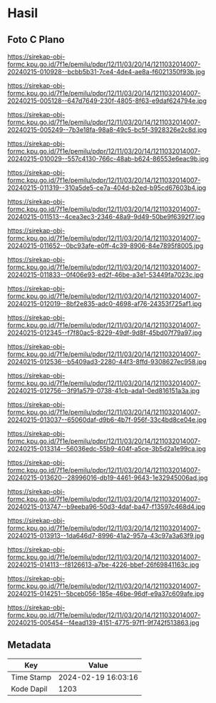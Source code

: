 # Hasil

## Foto C Plano

https://sirekap-obj-formc.kpu.go.id/7f1e/pemilu/pdpr/12/11/03/20/14/1211032014007-20240215-010928--bcbb5b31-7ce4-4de4-ae8a-f6021350f93b.jpg

https://sirekap-obj-formc.kpu.go.id/7f1e/pemilu/pdpr/12/11/03/20/14/1211032014007-20240215-005128--647d7649-230f-4805-8f63-e9daf624794e.jpg

https://sirekap-obj-formc.kpu.go.id/7f1e/pemilu/pdpr/12/11/03/20/14/1211032014007-20240215-005249--7b3e18fa-98a8-49c5-bc5f-3928326e2c8d.jpg

https://sirekap-obj-formc.kpu.go.id/7f1e/pemilu/pdpr/12/11/03/20/14/1211032014007-20240215-010029--557c4130-766c-48ab-b624-86553e6eac9b.jpg

https://sirekap-obj-formc.kpu.go.id/7f1e/pemilu/pdpr/12/11/03/20/14/1211032014007-20240215-011319--310a5de5-ce7a-404d-b2ed-b95cd67603b4.jpg

https://sirekap-obj-formc.kpu.go.id/7f1e/pemilu/pdpr/12/11/03/20/14/1211032014007-20240215-011513--4cea3ec3-2346-48a9-9d49-50be9f6392f7.jpg

https://sirekap-obj-formc.kpu.go.id/7f1e/pemilu/pdpr/12/11/03/20/14/1211032014007-20240215-011652--0bc93afe-e0ff-4c39-8906-84e7895f8005.jpg

https://sirekap-obj-formc.kpu.go.id/7f1e/pemilu/pdpr/12/11/03/20/14/1211032014007-20240215-011833--0f406e93-ed2f-46be-a3e1-53449fa7023c.jpg

https://sirekap-obj-formc.kpu.go.id/7f1e/pemilu/pdpr/12/11/03/20/14/1211032014007-20240215-012019--8bf2e835-adc0-4698-af76-24353f725af1.jpg

https://sirekap-obj-formc.kpu.go.id/7f1e/pemilu/pdpr/12/11/03/20/14/1211032014007-20240215-012345--f7f80ac5-8229-49df-9d8f-45bd07f79a97.jpg

https://sirekap-obj-formc.kpu.go.id/7f1e/pemilu/pdpr/12/11/03/20/14/1211032014007-20240215-012536--b5409ad3-2280-44f3-8ffd-9308627ec958.jpg

https://sirekap-obj-formc.kpu.go.id/7f1e/pemilu/pdpr/12/11/03/20/14/1211032014007-20240215-012756--3f91a579-0738-41cb-ada1-0ed816151a3a.jpg

https://sirekap-obj-formc.kpu.go.id/7f1e/pemilu/pdpr/12/11/03/20/14/1211032014007-20240215-013037--65060daf-d9b6-4b7f-956f-33c4bd8ce04e.jpg

https://sirekap-obj-formc.kpu.go.id/7f1e/pemilu/pdpr/12/11/03/20/14/1211032014007-20240215-013314--56036edc-55b9-404f-a5ce-3b5d2a1e99ca.jpg

https://sirekap-obj-formc.kpu.go.id/7f1e/pemilu/pdpr/12/11/03/20/14/1211032014007-20240215-013620--28996016-db19-4461-9643-1e32945006ad.jpg

https://sirekap-obj-formc.kpu.go.id/7f1e/pemilu/pdpr/12/11/03/20/14/1211032014007-20240215-013747--b9eeba96-50d3-4daf-ba47-f13597c468d4.jpg

https://sirekap-obj-formc.kpu.go.id/7f1e/pemilu/pdpr/12/11/03/20/14/1211032014007-20240215-013913--1da646d7-8996-41a2-957a-43c97a3a63f9.jpg

https://sirekap-obj-formc.kpu.go.id/7f1e/pemilu/pdpr/12/11/03/20/14/1211032014007-20240215-014113--f8126613-a7be-4226-bbef-26f69841163c.jpg

https://sirekap-obj-formc.kpu.go.id/7f1e/pemilu/pdpr/12/11/03/20/14/1211032014007-20240215-014251--5bceb056-185e-46be-96df-e9a37c609afe.jpg

https://sirekap-obj-formc.kpu.go.id/7f1e/pemilu/pdpr/12/11/03/20/14/1211032014007-20240215-005454--f4ead139-4151-4775-97f1-9f742f513863.jpg


## Metadata

| Key        | Value               |
| ---------- | ------------------- |
| Time Stamp | 2024-02-19 16:03:16 |
| Kode Dapil | 1203                |



